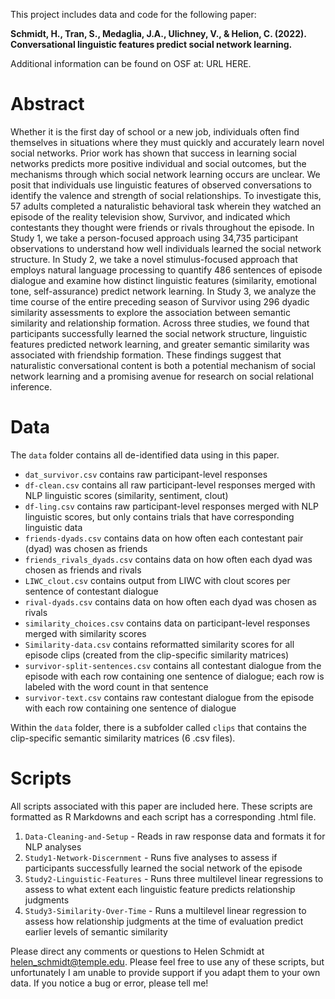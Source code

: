 This project includes data and code for the following paper:

**Schmidt, H., Tran, S., Medaglia, J.A., Ulichney, V., & Helion, C. (2022). Conversational linguistic features predict social network learning.**

Additional information can be found on OSF at: URL HERE.

# Abstract
Whether it is the first day of school or a new job, individuals often find themselves in situations where they must quickly and accurately learn novel social networks. Prior work has shown that success in learning social networks predicts more positive individual and social outcomes, but the mechanisms through which social network learning occurs are unclear. We posit that individuals use linguistic features of observed conversations to identify the valence and strength of social relationships. To investigate this, 57 adults completed a naturalistic behavioral task wherein they watched an episode of the reality television show, Survivor, and indicated which contestants they thought were friends or rivals throughout the episode. In Study 1, we take a person-focused approach using 34,735 participant observations to understand how well individuals learned the social network structure. In Study 2, we take a novel stimulus-focused approach that employs natural language processing to quantify 486 sentences of episode dialogue and examine how distinct linguistic features (similarity, emotional tone, self-assurance) predict network learning. In Study 3, we analyze the time course of the entire preceding season of Survivor using 296 dyadic similarity assessments to explore the association between semantic similarity and relationship formation. Across three studies, we found that participants successfully learned the social network structure, linguistic features predicted network learning, and greater semantic similarity was associated with friendship formation. These findings suggest that naturalistic conversational content is both a potential mechanism of social network learning and a promising avenue for research on social relational inference.

# Data

The `data` folder contains all de-identified data using in this paper. 

 - `dat_survivor.csv` contains raw participant-level responses
 - `df-clean.csv` contains all raw participant-level responses merged with NLP linguistic scores (similarity, sentiment, clout)
 - `df-ling.csv` contains raw participant-level responses merged with NLP linguistic scores, but only contains trials that have corresponding linguistic data
 - `friends-dyads.csv` contains data on how often each contestant pair (dyad) was chosen as friends
 - `friends_rivals_dyads.csv` contains data on how often each dyad was chosen as friends and rivals
 - `LIWC_clout.csv` contains output from LIWC with clout scores per sentence of contestant dialogue
 - `rival-dyads.csv` contains data on how often each dyad was chosen as rivals
 - `similarity_choices.csv` contains data on participant-level responses merged with similarity scores
 - `Similarity-data.csv` contains reformatted similarity scores for all episode clips (created from the clip-specific similarity matrices)
 - `survivor-split-sentences.csv` contains all contestant dialogue from the episode with each row containing one sentence of dialogue; each row is labeled with the word count in that sentence
 - `survivor-text.csv` contains raw contestant dialogue from the episode with each row containing one sentence of dialogue 

Within the `data` folder, there is a subfolder called `clips` that contains the clip-specific semantic similarity matrices (6 .csv files).

# Scripts

All scripts associated with this paper are included here. These scripts are formatted as R Markdowns and each script has a corresponding .html file. 

 1. `Data-Cleaning-and-Setup` - Reads in raw response data and formats it for NLP analyses
 2. `Study1-Network-Discernment` - Runs five analyses to assess if participants successfully learned the social network of the episode
 3. `Study2-Linguistic-Features` - Runs three multilevel linear regressions to assess to what extent each linguistic feature predicts relationship judgments
 4. `Study3-Similarity-Over-Time` - Runs a multilevel linear regression to assess how relationship judgments at the time of evaluation predict earlier levels of semantic similarity

Please direct any comments or questions to Helen Schmidt at helen_schmidt@temple.edu. Please feel free to use any of these scripts, but unfortunately I am unable to provide support if you adapt them to your own data. If you notice a bug or error, please tell me! 

